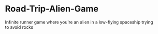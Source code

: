 # Road-Trip-Alien-Game
Infinite runner game where you're an alien in a low-flying spaceship trying to avoid rocks
